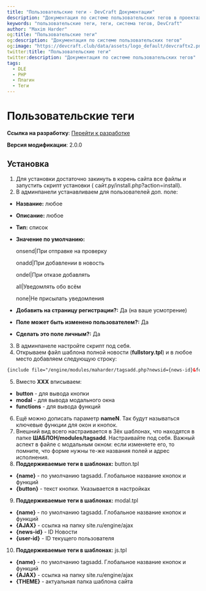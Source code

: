 ```yaml
---
title: "Пользовательские теги - DevCraft Документации"
description: "Документация по системе пользовательских тегов в проектах DevCraft."
keywords: "пользовательские теги, теги, система тегов, DevCraft"
author: "Maxim Harder"
og:title: "Пользовательские теги"
og:description: "Документация по системе пользовательских тегов"
og:image: "https://devcraft.club/data/assets/logo_default/devcraftx2.png"
twitter:title: "Пользовательские теги"
twitter:description: "Документация по системе пользовательских тегов"
tags:
  - DLE
  - PHP
  - Плагин
  - Теги
---
```


# Пользовательские теги

**Ссылка на
разработку**: [Перейти к разработке](https://devcraft.club/downloads/polzovatelskie-tegi.12/)

**Версия модификации**: <i class="fa-duotone fa-code-branch"></i> 2.0.0

## Установка

1. Для установки достаточно закинуть в корень сайта все файлы и запустить скрипт установки (
   сайт.ру/install.php?action=install).
1. В админпанели устанавливаем для пользователей доп. поле:

- **Название:** любое
- **Описание:** любое
- **Тип:** список
- **Значение по умолчанию:**

  onsend|При отправке на проверку

  onadd|При добавлении в новость

  ondel|При отказе добавлять

  all|Уведомлять обо всём

  none|Не присылать уведомления

- **Добавить на страницу регистрации?:** Да (на ваше усмотрение)
- **Поле может быть изменено пользователем?:** Да
- **Сделать это поле личным?:** Да

3. В админпанеле настройте скрипт под себя.
4. Открываем файл шаблона полной новости (**fullstory.tpl**) и в любое место добавляем следующую строку:

```html
{include file="/engine/modules/maharder/tagsadd.php?newsid={news-id}&focus=XXX"}
```

5. Вместо **XXX** вписываем:

- **button** - для вывода кнопки
- **modal** - для вывода модального окна
- **functions** - для вывода функций

6. Ещё можно дописать параметр **nameN**. Так будут называться ключевые функции для окон и кнопок.
7. Внешний вид всего настраивается в 3ёх шаблонах, что находятся в папке **ШАБЛОН/modules/tagsadd**. Настраивайте под
   себя. Важный аспект в файле с модальным окном: если изменяете его, то помните, что форме нужны те-же названия полей и
   адрес исполнения.
8. **Поддерживаемые теги в шаблонах:** button.tpl

- **{name}** - по умолчанию tagsadd. Глобальное название кнопок и функций
- **{button}** - текст кнопки. Указывается в настройках

9. **Поддерживаемые теги в шаблонах:** modal.tpl

- **{name}** - по умолчанию tagsadd. Глобальное название кнопок и функций
- **{AJAX}** - ссылка на папку site.ru/engine/ajax
- **{news-id}** - ID Новости
- **{user-id}** - ID текущего пользователя

10. **Поддерживаемые теги в шаблонах:** js.tpl

- **{name}** - по умолчанию tagsadd. Глобальное название кнопок и функций
- **{AJAX}** - ссылка на папку site.ru/engine/ajax
- **{THEME}** - актуальная папка шаблона сайта
